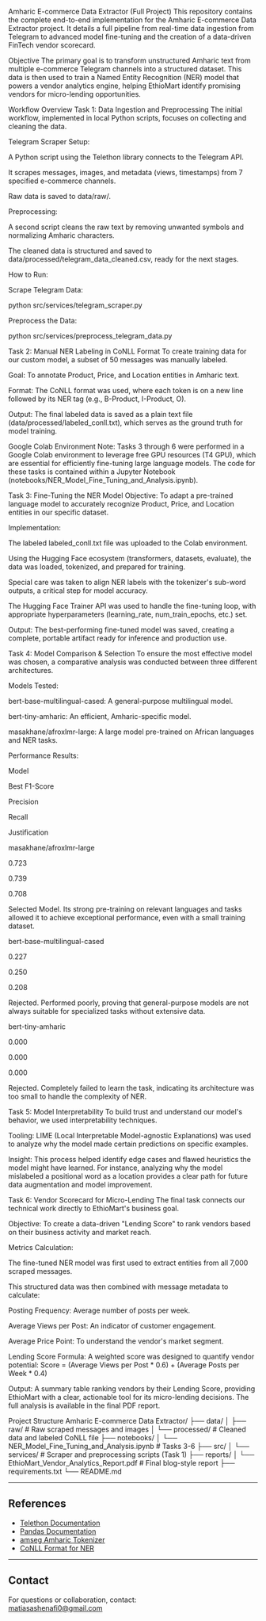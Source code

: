 Amharic E-commerce Data Extractor (Full Project)
This repository contains the complete end-to-end implementation for the Amharic E-commerce Data Extractor project. It details a full pipeline from real-time data ingestion from Telegram to advanced model fine-tuning and the creation of a data-driven FinTech vendor scorecard.

Objective
The primary goal is to transform unstructured Amharic text from multiple e-commerce Telegram channels into a structured dataset. This data is then used to train a Named Entity Recognition (NER) model that powers a vendor analytics engine, helping EthioMart identify promising vendors for micro-lending opportunities.

Workflow Overview
Task 1: Data Ingestion and Preprocessing
The initial workflow, implemented in local Python scripts, focuses on collecting and cleaning the data.

Telegram Scraper Setup:

A Python script using the Telethon library connects to the Telegram API.

It scrapes messages, images, and metadata (views, timestamps) from 7 specified e-commerce channels.

Raw data is saved to data/raw/.

Preprocessing:

A second script cleans the raw text by removing unwanted symbols and normalizing Amharic characters.

The cleaned data is structured and saved to data/processed/telegram_data_cleaned.csv, ready for the next stages.

How to Run:

Scrape Telegram Data:

python src/services/telegram_scraper.py

Preprocess the Data:

python src/services/preprocess_telegram_data.py

Task 2: Manual NER Labeling in CoNLL Format
To create training data for our custom model, a subset of 50 messages was manually labeled.

Goal: To annotate Product, Price, and Location entities in Amharic text.

Format: The CoNLL format was used, where each token is on a new line followed by its NER tag (e.g., B-Product, I-Product, O).

Output: The final labeled data is saved as a plain text file (data/processed/labeled_conll.txt), which serves as the ground truth for model training.

Google Colab Environment
Note: Tasks 3 through 6 were performed in a Google Colab environment to leverage free GPU resources (T4 GPU), which are essential for efficiently fine-tuning large language models. The code for these tasks is contained within a Jupyter Notebook (notebooks/NER_Model_Fine_Tuning_and_Analysis.ipynb).

Task 3: Fine-Tuning the NER Model
Objective: To adapt a pre-trained language model to accurately recognize Product, Price, and Location entities in our specific dataset.

Implementation:

The labeled labeled_conll.txt file was uploaded to the Colab environment.

Using the Hugging Face ecosystem (transformers, datasets, evaluate), the data was loaded, tokenized, and prepared for training.

Special care was taken to align NER labels with the tokenizer's sub-word outputs, a critical step for model accuracy.

The Hugging Face Trainer API was used to handle the fine-tuning loop, with appropriate hyperparameters (learning_rate, num_train_epochs, etc.) set.

Output: The best-performing fine-tuned model was saved, creating a complete, portable artifact ready for inference and production use.

Task 4: Model Comparison & Selection
To ensure the most effective model was chosen, a comparative analysis was conducted between three different architectures.

Models Tested:

bert-base-multilingual-cased: A general-purpose multilingual model.

bert-tiny-amharic: An efficient, Amharic-specific model.

masakhane/afroxlmr-large: A large model pre-trained on African languages and NER tasks.

Performance Results:

Model

Best F1-Score

Precision

Recall

Justification

masakhane/afroxlmr-large

0.723

0.739

0.708

Selected Model. Its strong pre-training on relevant languages and tasks allowed it to achieve exceptional performance, even with a small training dataset.

bert-base-multilingual-cased

0.227

0.250

0.208

Rejected. Performed poorly, proving that general-purpose models are not always suitable for specialized tasks without extensive data.

bert-tiny-amharic

0.000

0.000

0.000

Rejected. Completely failed to learn the task, indicating its architecture was too small to handle the complexity of NER.

Task 5: Model Interpretability
To build trust and understand our model's behavior, we used interpretability techniques.

Tooling: LIME (Local Interpretable Model-agnostic Explanations) was used to analyze why the model made certain predictions on specific examples.

Insight: This process helped identify edge cases and flawed heuristics the model might have learned. For instance, analyzing why the model mislabeled a positional word as a location provides a clear path for future data augmentation and model improvement.

Task 6: Vendor Scorecard for Micro-Lending
The final task connects our technical work directly to EthioMart's business goal.

Objective: To create a data-driven "Lending Score" to rank vendors based on their business activity and market reach.

Metrics Calculation:

The fine-tuned NER model was first used to extract entities from all 7,000 scraped messages.

This structured data was then combined with message metadata to calculate:

Posting Frequency: Average number of posts per week.

Average Views per Post: An indicator of customer engagement.

Average Price Point: To understand the vendor's market segment.

Lending Score Formula: A weighted score was designed to quantify vendor potential:
Score = (Average Views per Post * 0.6) + (Average Posts per Week * 0.4)

Output: A summary table ranking vendors by their Lending Score, providing EthioMart with a clear, actionable tool for its micro-lending decisions. The full analysis is available in the final PDF report.

Project Structure
Amharic E-commerce Data Extractor/
├── data/
│   ├── raw/              # Raw scraped messages and images
│   └── processed/        # Cleaned data and labeled CoNLL file
├── notebooks/
│   └── NER_Model_Fine_Tuning_and_Analysis.ipynb # Tasks 3-6
├── src/
│   └── services/         # Scraper and preprocessing scripts (Task 1)
├── reports/
│   └── EthioMart_Vendor_Analytics_Report.pdf # Final blog-style report
├── requirements.txt
└── README.md


---

## References
- [Telethon Documentation](https://docs.telethon.dev/)
- [Pandas Documentation](https://pandas.pydata.org/)
- [amseg Amharic Tokenizer](https://github.com/hlayile/amseg)
- [CoNLL Format for NER](https://www.clips.uantwerpen.be/conll2003/ner/)

---

## Contact
For questions or collaboration, contact:  
matiasashenafi0@gmail.com

